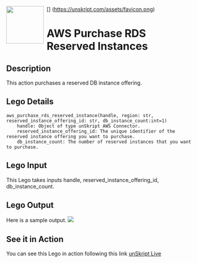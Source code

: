 [<img align="left" src="https://unskript.com/assets/favicon.png" width="100" height="100" style="padding-right: 5px">]
(https://unskript.com/assets/favicon.png)
<h1>AWS Purchase RDS Reserved Instances</h1>

## Description
This action purchases a reserved DB instance offering.

## Lego Details
	aws_purchase_rds_reserved_instance(handle, region: str, reserved_instance_offering_id: str, db_instance_count:int=1)
		handle: Object of type unSkript AWS Connector.
		reserved_instance_offering_id: The unique identifier of the reserved instance offering you want to purchase.
		db_instance_count: The number of reserved instances that you want to purchase.

## Lego Input
This Lego takes inputs handle, reserved_instance_offering_id, db_instance_count.

## Lego Output
Here is a sample output.
<img src="./1.png">

## See it in Action

You can see this Lego in action following this link [unSkript Live](https://us.app.unskript.io)